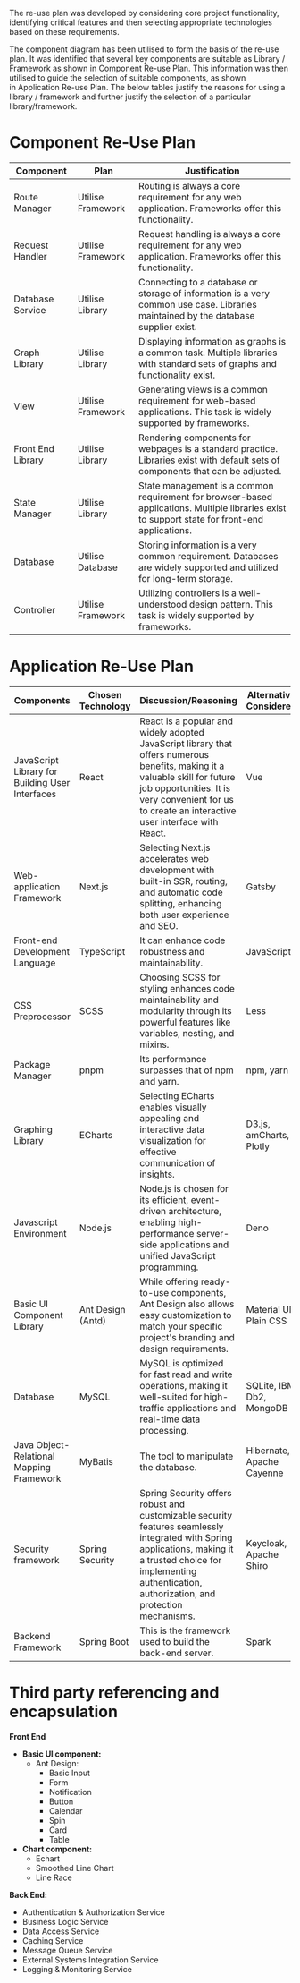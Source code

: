 The re-use plan was developed by considering core project functionality, identifying critical features and then selecting appropriate technologies based on these requirements. 

The component diagram has been utilised to form the basis of the re-use plan. It was identified that several key components are suitable as Library / Framework as shown in Component Re-use Plan. This information was then utilised to guide the selection of suitable components, as shown in Application Re-use Plan. The below tables justify the reasons for using a library / framework and further justify the selection of a particular library/framework.

# Component Re-Use Plan
| Component           | Plan                   | Justification                                                                                                                                                                                         |
|---------------------|------------------------|-------------------------------------------------------------------------------------------------------------------------------------------------------------------------------------------------------|
| Route Manager       | Utilise Framework      | Routing is always a core requirement for any web application. Frameworks offer this functionality.                                                                                                   |
| Request Handler     | Utilise Framework      | Request handling is always a core requirement for any web application. Frameworks offer this functionality.                                                                                          |
| Database Service    | Utilise Library        | Connecting to a database or storage of information is a very common use case. Libraries maintained by the database supplier exist.                                                                      |
| Graph Library       | Utilise Library        | Displaying information as graphs is a common task. Multiple libraries with standard sets of graphs and functionality exist.                                                                            |
| View                | Utilise Framework      | Generating views is a common requirement for web-based applications. This task is widely supported by frameworks.                                                                                    |
| Front End Library   | Utilise Library        | Rendering components for webpages is a standard practice. Libraries exist with default sets of components that can be adjusted.                                                                      |
| State Manager       | Utilise Library        | State management is a common requirement for browser-based applications. Multiple libraries exist to support state for front-end applications.                                                       |
| Database            | Utilise Database       | Storing information is a very common requirement. Databases are widely supported and utilized for long-term storage.                                                                                 |
| Controller          | Utilise Framework      | Utilizing controllers is a well-understood design pattern. This task is widely supported by frameworks.                                                                                              |


# Application Re-Use Plan
| Components                                           | Chosen Technology    | Discussion/Reasoning                                                                                                                                                                                                                                                                   | Alternative Considered                | Popularity       |
|------------------------------------------------------|----------------------|----------------------------------------------------------------------------------------------------------------------------------------------------------------------------------------------------------------------------------------------------------------------------------------|--------------------------------------|------------------|
| JavaScript Library for Building User Interfaces      | React                | React is a popular and widely adopted JavaScript library that offers numerous benefits, making it a valuable skill for future job opportunities. It is very convenient for us to create an interactive user interface with React.                                                  | Vue                                  | Very High: 184k stars |
| Web-application Framework                            | Next.js              | Selecting Next.js accelerates web development with built-in SSR, routing, and automatic code splitting, enhancing both user experience and SEO.                                                                                                                                           | Gatsby                               | Very High: 75.9k stars |
| Front-end Development Language                      | TypeScript           | It can enhance code robustness and maintainability.                                                                                                                                                                                                                                     | JavaScript                           | Very High: 80.3k stars |
| CSS Preprocessor                                    | SCSS                 | Choosing SCSS for styling enhances code maintainability and modularity through its powerful features like variables, nesting, and mixins.                                                                                                                                                 | Less                                 | High: 14.7k stars    |
| Package Manager                                     | pnpm                 | Its performance surpasses that of npm and yarn.                                                                                                                                                                                                                                          | npm, yarn                            | High: 16.2k stars    |
| Graphing Library                                    | ECharts              | Selecting ECharts enables visually appealing and interactive data visualization for effective communication of insights.                                                                                                                                                                    | D3.js, amCharts, Plotly              | Very High: 50.6k stars |
| Javascript Environment                              | Node.js              | Node.js is chosen for its efficient, event-driven architecture, enabling high-performance server-side applications and unified JavaScript programming.                                                                                                                                        | Deno                                 | Very High: 97.3k stars |
| Basic UI Component Library                          | Ant Design (Antd)    | While offering ready-to-use components, Ant Design also allows easy customization to match your specific project's branding and design requirements.                                                                                                                                     | Material UI, Plain CSS               | Very High: 86.8k stars |
| Database                                            | MySQL                | MySQL is optimized for fast read and write operations, making it well-suited for high-traffic applications and real-time data processing.                                                                                                                                                  | SQLite, IBM Db2, MongoDB             | Very High         |
| Java Object-Relational Mapping Framework            | MyBatis              | The tool to manipulate the database.                                                                                                                                                                                                                                                    | Hibernate, Apache Cayenne            | Very High         |
| Security framework                                  | Spring Security      | Spring Security offers robust and customizable security features seamlessly integrated with Spring applications, making it a trusted choice for implementing authentication, authorization, and protection mechanisms.                                                                   | Keycloak, Apache Shiro               | High: 14.1k stars  |
| Backend Framework                                   | Spring Boot          | This is the framework used to build the back-end server.                                                                                                                                                                                                                                 | Spark                                | Very High: 44.7k stars |


# Third party referencing and encapsulation
**Front End**
- **Basic UI component:**
  - Ant Design:
    - Basic Input
    - Form
    - Notification
    - Button
    - Calendar
    - Spin
    - Card
    - Table
- **Chart component:**
  - Echart
  - Smoothed Line Chart
  - Line Race

**Back End:**
- Authentication & Authorization Service
- Business Logic Service
- Data Access Service
- Caching Service
- Message Queue Service
- External Systems Integration Service
- Logging & Monitoring Service
